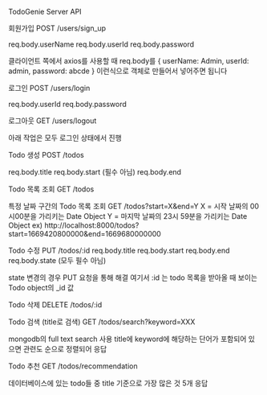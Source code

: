 TodoGenie Server API

회원가입
POST 	/users/sign_up

req.body.userName
req.body.userId
req.body.password

클라이언트 쪽에서 axios를 사용할 때  req.body를
{
	userName: Admin,
	userId: admin,
	password: abcde
}
이런식으로 객체로 만들어서 넣어주면 됩니다


로그인
POST /users/login

req.body.userId
req.body.password


로그아웃
GET /users/logout


아래 작업은 모두 로그인 상태에서 진행

Todo 생성
POST /todos

req.body.title
req.body.start (필수 아님)
req.body.end


Todo 목록 조회
GET /todos

특정 날짜 구간의 Todo 목록 조회
GET /todos?start=X&end=Y
X = 시작 날짜의 00시00분을 가리키는 Date Object
Y = 마지막 날짜의 23시 59분을 가리키는 Date Object
ex) http://localhost:8000/todos?start=1669420800000&end=1669680000000


Todo 수정
PUT /todos/:id
req.body.title
req.body.start
req.body.end
req.body.state
(모두 필수 아님)

state 변경의 경우 PUT 요청을 통해 해결
여기서 :id 는 todo 목록을 받아올 때 보이는 Todo object의 _id 값


Todo 삭제
DELETE /todos/:id


Todo 검색 (title로 검색)
GET /todos/search?keyword=XXX

mongodb의 full text search 사용
title에 keyword에 해당하는 단어가 포함되어 있으면 관련도 순으로 정렬되어 응답


Todo 추천
GET /todos/recommendation

데이터베이스에 있는 todo들 중 title 기준으로 가장 많은 것 5개 응답
